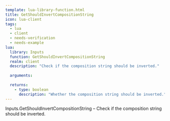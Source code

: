 ```yaml
---
template: lua-library-function.html
title: GetShouldInvertCompositionString
icon: lua-client
tags:
  - lua
  - client
  - needs-verification
  - needs-example
lua:
  library: Inputs
  function: GetShouldInvertCompositionString
  realm: client
  description: "Check if the composition string should be inverted."
  
  arguments:
  
  returns:
    - type: boolean
      description: "Whether the composition string should be inverted."
---
```


<div class="lua__search__keywords">
Inputs.GetShouldInvertCompositionString &#x2013; Check if the composition string should be inverted.
</div>
